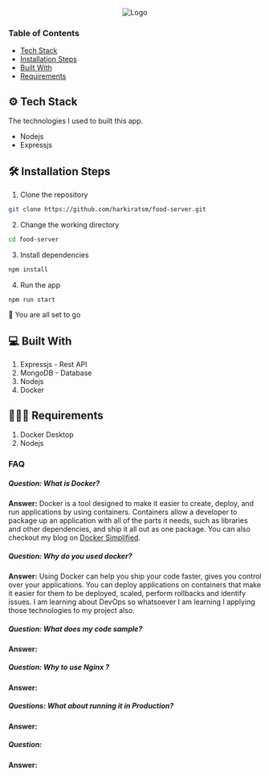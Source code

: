 <p align="center">
  <img src="https://github.com/harkiratsm/food-server/tree/main/assets/img/header.png?raw=true" alt="Logo">
</p>


### Table of Contents

- [Tech Stack](#tech-stack)
- [Installation Steps](#install-step)
- [Built With](#built-with)
- [Requirements](#requires)

## ⚙️ Tech Stack

The technologies I used to built this app.

- Nodejs
- Expressjs

## 🛠️ Installation Steps

1. Clone the repository

```bash
git clone https://github.com/harkiratsm/food-server.git
```

2. Change the working directory

```bash
cd food-server
```

3. Install dependencies

```bash
npm install
```

4. Run the app

```bash
npm run start
``` 


🚀 You are all set to go

## 💻 Built With

1. Expressjs - Rest API
2. MongoDB - Database
3. Nodejs
4. Docker 

## 🙋🏻‍♂️ Requirements 

1. Docker Desktop
2. Nodejs 

### FAQ 

##### Question: What is Docker? 
**Answer:** Docker is a tool designed to make it easier to create, deploy, and run applications by using containers. Containers allow a developer to package up an application with all of the parts it needs, such as libraries and other dependencies, and ship it all out as one package.
You can also checkout my blog on [Docker Simplified](https://community.ops.io/harkiratsm/docker-simplified-4bce).

##### Question: Why do you used docker?
**Answer:** Using Docker can help you ship your code faster, gives you control over your applications. You can deploy applications on containers that make it easier for them to be deployed, scaled, perform rollbacks and identify issues. I am learning about DevOps so whatsoever I am learning I applying those technologies to my project also. 

##### Question: What does my code sample?
**Answer:** 

##### Question: Why to use Nginx ?
**Answer:** 

##### Questions: What about running it in Production?
**Answer:** 

##### Question: 
**Answer:** 

